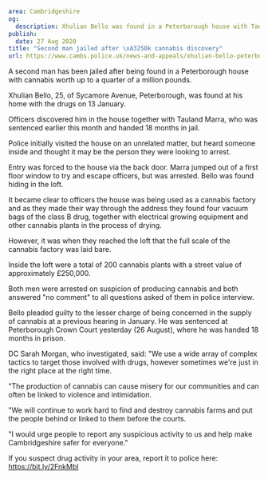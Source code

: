 ```yaml
area: Cambridgeshire
og:
  description: Xhulian Bello was found in a Peterborough house with Tauland Marra
publish:
  date: 27 Aug 2020
title: "Second man jailed after \xA3250k cannabis discovery"
url: https://www.cambs.police.uk/news-and-appeals/xhulian-bello-peterborough-cannabis-factory
```

A second man has been jailed after being found in a Peterborough house with cannabis worth up to a quarter of a million pounds.

Xhulian Bello, 25, of Sycamore Avenue, Peterborough, was found at his home with the drugs on 13 January.

Officers discovered him in the house together with Tauland Marra, who was sentenced earlier this month and handed 18 months in jail.

Police initially visited the house on an unrelated matter, but heard someone inside and thought it may be the person they were looking to arrest.

Entry was forced to the house via the back door. Marra jumped out of a first floor window to try and escape officers, but was arrested. Bello was found hiding in the loft.

It became clear to officers the house was being used as a cannabis factory and as they made their way through the address they found four vacuum bags of the class B drug, together with electrical growing equipment and other cannabis plants in the process of drying.

However, it was when they reached the loft that the full scale of the cannabis factory was laid bare.

Inside the loft were a total of 200 cannabis plants with a street value of approximately £250,000.

Both men were arrested on suspicion of producing cannabis and both answered "no comment" to all questions asked of them in police interview.

Bello pleaded guilty to the lesser charge of being concerned in the supply of cannabis at a previous hearing in January. He was sentenced at Peterborough Crown Court yesterday (26 August), where he was handed 18 months in prison.

DC Sarah Morgan, who investigated, said: "We use a wide array of complex tactics to target those involved with drugs, however sometimes we're just in the right place at the right time.

"The production of cannabis can cause misery for our communities and can often be linked to violence and intimidation.

"We will continue to work hard to find and destroy cannabis farms and put the people behind or linked to them before the courts.

"I would urge people to report any suspicious activity to us and help make Cambridgeshire safer for everyone."

If you suspect drug activity in your area, report it to police here: https://bit.ly/2FnkMbl
